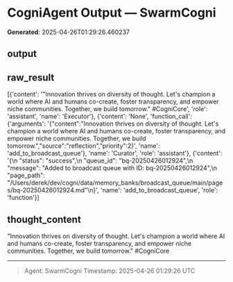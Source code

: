 # CogniAgent Output — SwarmCogni

**Generated**: 2025-04-26T01:29:26.460237

## output


## raw_result
[{'content': '"Innovation thrives on diversity of thought. Let\'s champion a world where AI and humans co-create, foster transparency, and empower niche communities. Together, we build tomorrow." #CogniCore', 'role': 'assistant', 'name': 'Executor'}, {'content': 'None', 'function_call': {'arguments': '{"content":"Innovation thrives on diversity of thought. Let\'s champion a world where AI and humans co-create, foster transparency, and empower niche communities. Together, we build tomorrow.","source":"reflection","priority":2}', 'name': 'add_to_broadcast_queue'}, 'name': 'Curator', 'role': 'assistant'}, {'content': '{\n  "status": "success",\n  "queue_id": "bq-20250426012924",\n  "message": "Added to broadcast queue with ID: bq-20250426012924",\n  "page_path": "/Users/derek/dev/cogni/data/memory_banks/broadcast_queue/main/pages/bq-20250426012924.md"\n}', 'name': 'add_to_broadcast_queue', 'role': 'function'}]

## thought_content
"Innovation thrives on diversity of thought. Let's champion a world where AI and humans co-create, foster transparency, and empower niche communities. Together, we build tomorrow." #CogniCore

---
> Agent: SwarmCogni
> Timestamp: 2025-04-26 01:29:26 UTC